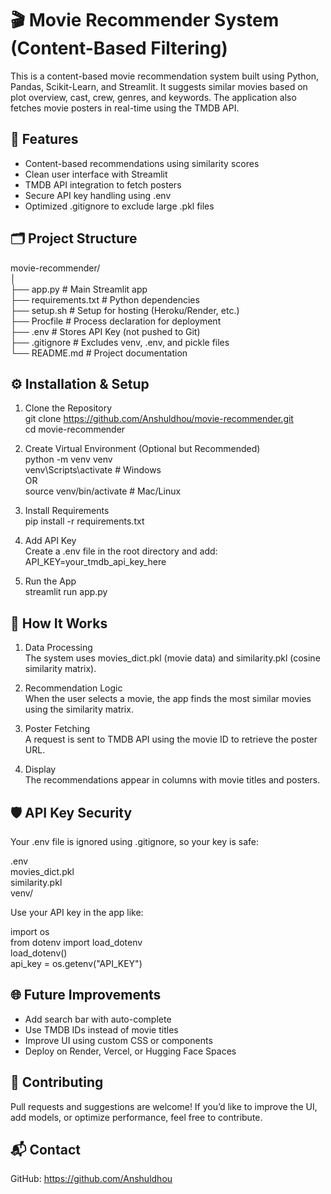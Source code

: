 # 🎬 Movie Recommender System (Content-Based Filtering)

This is a content-based movie recommendation system built using Python, Pandas, Scikit-Learn, and Streamlit. It suggests similar movies based on plot overview, cast, crew, genres, and keywords. The application also fetches movie posters in real-time using the TMDB API.

## 🚀 Features

- Content-based recommendations using similarity scores  
- Clean user interface with Streamlit  
- TMDB API integration to fetch posters  
- Secure API key handling using .env  
- Optimized .gitignore to exclude large .pkl files

## 🗂 Project Structure

movie-recommender/  
│  
├── app.py               # Main Streamlit app  
├── requirements.txt     # Python dependencies  
├── setup.sh             # Setup for hosting (Heroku/Render, etc.)  
├── Procfile             # Process declaration for deployment  
├── .env                 # Stores API Key (not pushed to Git)  
├── .gitignore           # Excludes venv, .env, and pickle files  
└── README.md            # Project documentation

## ⚙️ Installation & Setup

1. Clone the Repository  
git clone https://github.com/Anshuldhou/movie-recommender.git  
cd movie-recommender

2. Create Virtual Environment (Optional but Recommended)  
python -m venv venv  
venv\Scripts\activate       # Windows  
OR  
source venv/bin/activate    # Mac/Linux

3. Install Requirements  
pip install -r requirements.txt

4. Add API Key  
Create a .env file in the root directory and add:  
API_KEY=your_tmdb_api_key_here

5. Run the App  
streamlit run app.py

## 🧠 How It Works

1. Data Processing  
   The system uses movies_dict.pkl (movie data) and similarity.pkl (cosine similarity matrix).

2. Recommendation Logic  
   When the user selects a movie, the app finds the most similar movies using the similarity matrix.

3. Poster Fetching  
   A request is sent to TMDB API using the movie ID to retrieve the poster URL.

4. Display  
   The recommendations appear in columns with movie titles and posters.

## 🛡️ API Key Security

Your .env file is ignored using .gitignore, so your key is safe:

.env  
movies_dict.pkl  
similarity.pkl  
venv/

Use your API key in the app like:

import os  
from dotenv import load_dotenv  
load_dotenv()  
api_key = os.getenv("API_KEY")

## 🌐 Future Improvements

- Add search bar with auto-complete  
- Use TMDB IDs instead of movie titles  
- Improve UI using custom CSS or components  
- Deploy on Render, Vercel, or Hugging Face Spaces

## 🤝 Contributing

Pull requests and suggestions are welcome! If you’d like to improve the UI, add models, or optimize performance, feel free to contribute.

## 📬 Contact

GitHub: https://github.com/Anshuldhou
